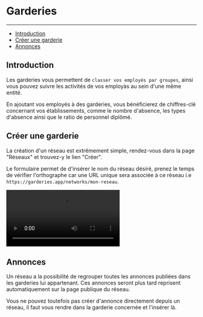# Garderies

---

- [Introduction](#section-1)
- [Créer une garderie](#section-2)
- [Annonces](#section-3)

<a name="section-1"></a>
## Introduction

Les garderies vous permettent de `classer vos employés par groupes`, ainsi vous pouvez suivre les activités de vos employàs au sein d'une même entité.

En ajoutant vos employés à des garderies, vous bénéficierez de chiffres-clé concernant vos établissements, comme le nombre d'absence, les types d'absence ainsi que le ratio de personnel diplômé.

<a name="section-2"></a>
## Créer une garderie

La création d'un réseau est extrêmement simple, rendez-vous dans la page "Réseaux" et trouvez-y le lien "Créer".

Le formulaire permet de d'insérer le nom du réseau désiré, prenez le temps de vérifier l'orthographe car une URL unique sera associée à ce réseau i.e `https://garderies.app/networks/mon-reseau`.

<div class="embed-responsive embed-responsive-16by9">
    <video autoplay="autoplay" loop class="embed-responsive-item">
        <source src="/img/docs/create-nursery.mp4" type="video/mp4">
    </video>
</div>

<a name="section-3"></a>
## Annonces

Un réseau a la possibilité de regrouper toutes les annonces publiées dans les garderies lui appartenant. Ces annonces seront plus tard reprisent automatiquement sur la page publique du réseau.

Vous ne pouvez toutefois pas créer d'annonce directement depuis un réseau, il faut vous rendre dans la garderie concernée et l'insérer là.
